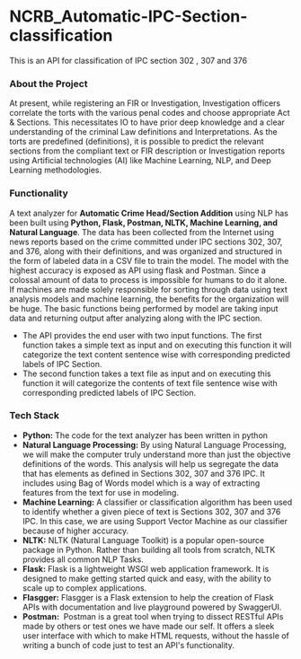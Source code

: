 # NCRB_Automatic-IPC-Section-classification
This is an API for classification of IPC section 302 , 307 and 376

<h3 align="left">About the Project</h3>

At present, while registering an FIR or Investigation, Investigation officers correlate the torts with the various penal codes and choose appropriate Act & Sections. This necessitates IO to have prior deep knowledge and a clear understanding of the criminal Law definitions and Interpretations. As the torts are predefined (definitions),
it is possible to predict the relevant sections from the compliant text or FIR description or Investigation reports using Artificial technologies (AI) like Machine Learning, NLP, and Deep Learning methodologies.

<h3 align="left">Functionality</h3>

A text analyzer for **Automatic Crime Head/Section Addition** using NLP has been built using **Python, Flask, Postman, NLTK, Machine Learning, and Natural Language**. The data has been collected from the Internet using news reports based on the crime committed under IPC sections 302, 307, and 376, along with their definitions, and was organized and structured in the form of labeled data in a CSV file to train the model.
The model with the highest accuracy is exposed as API using flask and Postman. Since a colossal amount of data to process is impossible for humans to do it alone. If machines are made solely responsible for sorting through data using text analysis models and machine learning, the benefits for the organization will be huge. The basic
functions being performed by model are taking input data and returning output after analyzing along with the IPC section. 

* The API provides the end user with two input functions. The first function takes a simple text as input and on executing this function it will categorize the text content sentence wise with corresponding predicted labels of IPC Section. 
* The second function takes a text file as input and on executing this function it will categorize the contents of text file sentence wise with corresponding predicted labels of IPC Section.

<h3 align="left">Tech Stack</h3>

* **Python:** The code for the text analyzer has been written in python
* **Natural Language Processing:** By using Natural Language Processing, we will make the computer truly understand more than just the objective definitions of the words. This analysis will help us segregate the data that has elements as defined in Sections 302, 307 and 376 IPC. It includes using Bag of Words model which is a way of extracting features from the text for use in modeling.
* **Machine Learning:** A classifier or classification algorithm has been used to identify whether a given piece of text is Sections 302, 307 and 376 IPC. In this case, we are using Support Vector Machine as our classifier because of higher accuracy.
* **NLTK:** NLTK (Natural Language Toolkit) is a popular open-source package in Python. Rather than building all tools from scratch, NLTK provides all common NLP Tasks. 
* **Flask:** Flask is a lightweight WSGI web application framework. It is designed to make getting started quick and easy, with the ability to scale up to complex applications.
* **Flasgger:** Flasgger is a Flask extension to help the creation of Flask APIs with documentation and live playground powered by SwaggerUI.
* **Postman:**  Postman is a great tool when trying to dissect RESTful APIs made by others or test ones we have made our self. It offers a sleek user interface with which to make HTML requests, without the hassle of writing a bunch of code just to test an API's functionality.

